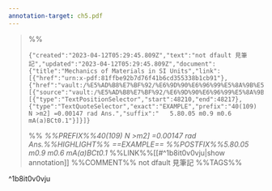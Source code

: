 ```yaml
---
annotation-target: ch5.pdf
---
```



>%%
>```annotation-json
>{"created":"2023-04-12T05:29:45.809Z","text":"not dfault 見筆記","updated":"2023-04-12T05:29:45.809Z","document":{"title":"Mechanics of Materials in SI Units","link":[{"href":"urn:x-pdf:81ffbe92b7d76f41b6cd355338b1cb91"},{"href":"vault:/%E5%AD%B8%E7%BF%92/%E6%9D%90%E6%96%99%E5%8A%9B%E5%AD%B8/ch5.pdf"}],"documentFingerprint":"81ffbe92b7d76f41b6cd355338b1cb91"},"uri":"vault:/%E5%AD%B8%E7%BF%92/%E6%9D%90%E6%96%99%E5%8A%9B%E5%AD%B8/ch5.pdf","target":[{"source":"vault:/%E5%AD%B8%E7%BF%92/%E6%9D%90%E6%96%99%E5%8A%9B%E5%AD%B8/ch5.pdf","selector":[{"type":"TextPositionSelector","start":48210,"end":48217},{"type":"TextQuoteSelector","exact":"EXAMPLE","prefix":"40(109) N >m2] =0.00147 rad Ans.","suffix":"   5.80.05 m0.9 m0.6 mA(a)BCt0.1"}]}]}
>```
>%%
>*%%PREFIX%%40(109) N >m2] =0.00147 rad Ans.%%HIGHLIGHT%% ==EXAMPLE== %%POSTFIX%%5.80.05 m0.9 m0.6 mA(a)BCt0.1*
>%%LINK%%[[#^1b8it0v0vju|show annotation]]
>%%COMMENT%%
>not dfault 見筆記
>%%TAGS%%
>
^1b8it0v0vju
